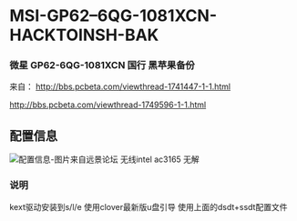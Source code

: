 # MSI-GP62–6QG-1081XCN-HACKTOINSH-BAK
### 微星 GP62-6QG-1081XCN 国行 黑苹果备份

来自：
http://bbs.pcbeta.com/viewthread-1741447-1-1.html

http://bbs.pcbeta.com/viewthread-1749596-1-1.html

## 配置信息
![配置信息-图片来自远景论坛](http://bbs.pcbeta.com/data/attachment/forum/201705/19/224653m8qjhbj77qyf88ke.png)
无线intel ac3165 无解

### 说明
kext驱动安装到s/l/e
使用clover最新版u盘引导
使用上面的dsdt+ssdt配置文件



